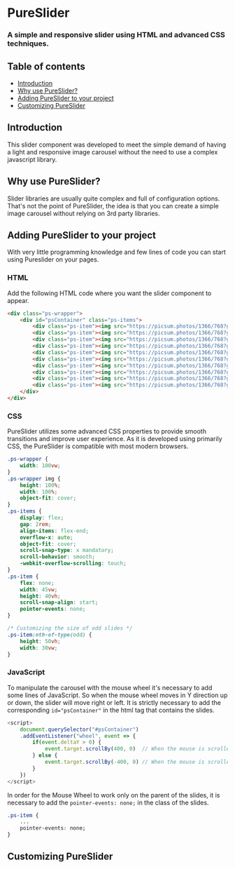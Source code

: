 # PureSlider

### A simple and responsive slider using HTML and advanced CSS techniques.

## Table of contents

- [Introduction](#introduction)
- [Why use PureSlider?](#why-use-pureslider)
- [Adding PureSlider to your project](#adding-pureslider-to-your-project)
- [Customizing PureSlider](#customizing-pureslider)


## Introduction

This slider component was developed to meet the simple demand of having a light and responsive image carousel without the need to use a complex javascript library. 

## Why use PureSlider?

Slider libraries are usually quite complex and full of configuration options. That's not the point of PureSlider, the idea is that you can create a simple image carousel without relying on 3rd party libraries.

## Adding PureSlider to your project
With very little programming knowledge and few lines of code you can start using Pureslider on your pages.

### HTML
Add the following HTML code where you want the slider component to appear.

```html
<div class="ps-wrapper">
    <div id="psContainer" class="ps-items">
        <div class="ps-item"><img src="https://picsum.photos/1366/768?grayscale&random=1"/></div>
        <div class="ps-item"><img src="https://picsum.photos/1366/768?grayscale&random=2"/></div>
        <div class="ps-item"><img src="https://picsum.photos/1366/768?grayscale&random=3"/></div>
        <div class="ps-item"><img src="https://picsum.photos/1366/768?grayscale&random=4"/></div>
        <div class="ps-item"><img src="https://picsum.photos/1366/768?grayscale&random=5"/></div>
        <div class="ps-item"><img src="https://picsum.photos/1366/768?grayscale&random=6"/></div>
        <div class="ps-item"><img src="https://picsum.photos/1366/768?grayscale&random=7"/></div>
        <div class="ps-item"><img src="https://picsum.photos/1366/768?grayscale&random=8"/></div>
        <div class="ps-item"><img src="https://picsum.photos/1366/768?grayscale&random=9"/></div>
        <div class="ps-item"><img src="https://picsum.photos/1366/768?grayscale&random=10"/></div>
    </div>
</div>
```

### CSS
PureSlider utilizes some advanced CSS properties to provide smooth transitions and improve user experience. As it is developed using primarily CSS, the PureSlider is compatible with most modern browsers.

```css
.ps-wrapper {
    width: 100vw;
}
.ps-wrapper img {
    height: 100%;
    width: 100%;
    object-fit: cover;
}
.ps-items {
    display: flex;
    gap: 2rem;
    align-items: flex-end;
    overflow-x: auto;
    object-fit: cover;
    scroll-snap-type: x mandatory;
    scroll-behavior: smooth;
    -webkit-overflow-scrolling: touch;
}
.ps-item {
    flex: none;
    width: 45vw;
    height: 40vh;
    scroll-snap-align: start;
    pointer-events: none;
}

/* Customizing the size of odd slides */
.ps-item:nth-of-type(odd) {
    height: 50vh;
    width: 30vw;
}
```

### JavaScript
To manipulate the carousel with the mouse wheel it's necessary to add some lines of JavaScript. So when the mouse wheel moves in Y direction up or down, the slider will move right or left. It is strictly necessary to add the corresponding `id="psContainer"` in the html tag that contains the slides.

```javascript
<script>
    document.querySelector("#psContainer")
    .addEventListener("wheel", event => {
        if(event.deltaY > 0) {
            event.target.scrollBy(400, 0)  // When the mouse is scrolled up the slider will move 400px to the left.
        } else {
            event.target.scrollBy(-400, 0) // When the mouse is scrolled down the slider will move 400px to the right.
        }
    })
</script>
```

In order for the Mouse Wheel to work only on the parent of the slides, it is necessary to add the `pointer-events: none;` in the  class of the slides.
```css
.ps-item {
    ...
    pointer-events: none;
}
```

## Customizing PureSlider
